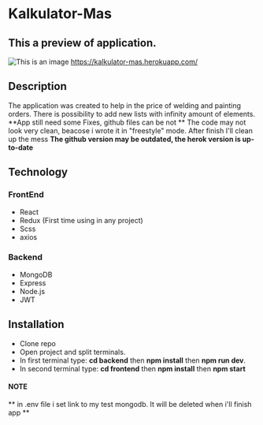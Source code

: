 # Kalkulator-Mas


## This a preview of application.
![This is an image](https://i.postimg.cc/SxJjqzDk/Screenshot-2022-02-10-at-11-34-36-React-App.png)
https://kalkulator-mas.herokuapp.com/

## Description
The application was created to help in the price of welding and painting orders. 
There is possibility to add new lists with infinity amount of elements.
**App still need some Fixes, github files can be not  ** The code may not look very clean, beacose i wrote it in "freestyle" mode. After finish I'll clean up the mess
**The github version may be outdated, the herok version is up-to-date**


## Technology

### FrontEnd
- React
- Redux (First time using in any project)
- Scss 
- axios

### Backend
- MongoDB
- Express
- Node.js
- JWT







## Installation 
 - Clone repo
 - Open project and split terminals. 
 - In first terminal type: **cd backend** then **npm install** then **npm run dev**. 
 - In second terminal type: **cd frontend** then **npm install** then  **npm start** 

#### NOTE ####
** in .env file i set link to my test mongodb. It will be deleted when i'll finish app ** 
  
  

